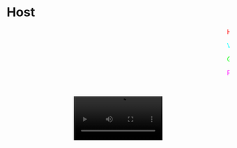 # Host
<marquee behavior="slide" direction="left">
  <span style="color: red;">H</span>
  <span style="color: green;">o</span>
  <span style="color: blue;">s</span>
  <span style="color: orange;">t</span>
  <span style="color: purple;"> </span>
  <span style="color: cyan;">p</span>
  <span style="color: magenta;">a</span>
  <span style="color: yellow;">r</span>
  <span style="color: lime;">a</span>
  <span style="color: pink;"> </span>
  <span style="color: teal;">p</span>
  <span style="color: violet;">r</span>
  <span style="color: lightblue;">á</span>
  <span style="color: gold;">c</span>
  <span style="color: darkgreen;">t</span>
  <span style="color: coral;">i</span>
  <span style="color: navy;">c</span>
  <span style="color: olive;">a</span>
  <span style="color: chocolate;">s</span>
  <span style="color: indigo;"> </span>
  <span style="color: darkred;">d</span>
  <span style="color: darkorange;">e</span>
  <span style="color: crimson;"> </span>
  <span style="color: green;">l</span>
  <span style="color: dodgerblue;">a</span>
  <span style="color: purple;"> </span>
  <span style="color: lime;">m</span>
  <span style="color: cyan;">a</span>
  <span style="color: magenta;">t</span>
  <span style="color: pink;">e</span>
  <span style="color: violet;">r</span>
  <span style="color: teal;">i</span>
  <span style="color: gold;">a</span>
  <span style="color: darkgreen;"> </span>
  <span style="color: coral;">d</span>
  <span style="color: navy;">e</span>
  <span style="color: olive;"> </span>
  <span style="color: chocolate;">P</span>
  <span style="color: indigo;">r</span>
  <span style="color: darkred;">o</span>
  <span style="color: darkorange;">g</span>
  <span style="color: crimson;">r</span>
  <span style="color: green;">a</span>
  <span style="color: dodgerblue;">m</span>
  <span style="color: purple;">a</span>
  <span style="color: lime;">c</span>
  <span style="color: cyan;">i</span>
  <span style="color: magenta;">ó</span>
  <span style="color: pink;">n</span>
  <span style="color: violet;"> </span>
  <span style="color: teal;">W</span>
  <span style="color: gold;">e</span>
  <span style="color: darkgreen;">b</span><br>

  <span style="color: cyan;">V</span>
  <span style="color: magenta;">i</span>
  <span style="color: yellow;">l</span>
  <span style="color: lime;">l</span>
  <span style="color: pink;">a</span>
  <span style="color: teal;">n</span>
  <span style="color: violet;">u</span>
  <span style="color: gold;">e</span>
  <span style="color: coral;">v</span>
  <span style="color: indigo;">a</span>
  <span style="color: orange;"> </span>
  <span style="color: red;">A</span>
  <span style="color: blue;">r</span>
  <span style="color: purple;">r</span>
  <span style="color: green;">o</span>
  <span style="color: cyan;">y</span>
  <span style="color: pink;">o</span>
  <span style="color: gold;"> </span>
  <span style="color: lime;">C</span>
  <span style="color: violet;">a</span>
  <span style="color: magenta;">r</span>
  <span style="color: teal;">l</span>
  <span style="color: purple;">o</span>
  <span style="color: crimson;">s</span>
  <span style="color: gold;"> </span>
  <span style="color: pink;">S</span>
  <span style="color: blue;">e</span>
  <span style="color: orange;">b</span>
  <span style="color: green;">a</span>
  <span style="color: cyan;">s</span>
  <span style="color: magenta;">t</span>
  <span style="color: violet;">i</span>
  <span style="color: red;">a</span>
  <span style="color: gold;">n</span><br>

  <span style="color: lime;">G</span>
  <span style="color: violet;">r</span>
  <span style="color: orange;">u</span>
  <span style="color: gold;">p</span>
  <span style="color: teal;">o</span>
  <span style="color: coral;">:</span>
  <span style="color: indigo;"> </span>
  <span style="color: crimson;">5</span>
  <span style="color: yellow;">5</span>
  <span style="color: pink;">0</span>
  <span style="color: cyan;">1</span><br>

  <span style="color: magenta;">P</span>
  <span style="color: violet;">r</span>
  <span style="color: teal;">o</span>
  <span style="color: pink;">f</span>
  <span style="color: cyan;">e</span>
  <span style="color: gold;">s</span>
  <span style="color: darkgreen;">o</span>
  <span style="color: coral;">r</span>
  <span style="color: yellow;">a</span>
  <span style="color: purple;">:</span>
  <span style="color: violet;"> </span>
  <span style="color: navy;">W</span>
  <span style="color: orange;">o</span>
  <span style="color: gold;">n</span>
  <span style="color: darkgreen;">g</span>
  <span style="color: purple;"> </span>
  <span style="color: teal;">C</span>
  <span style="color: violet;">o</span>
  <span style="color: crimson;">h</span>
  <span style="color: yellow;">e</span>
  <span style="color: pink;">n</span>
  <span style="color: green;"> </span>
  <span style="color: navy;">R</span>
  <span style="color: coral;">a</span>
  <span style="color: indigo;">q</span>
  <span style="color: darkgreen;">u</span>
  <span style="color: violet;">e</span>
  <span style="color: magenta;">l</span>
  <span style="color: gold;"> </span>
  <span style="color: lime;">X</span>
  <span style="color: orange;">o</span>
  <span style="color: purple;">c</span>
  <span style="color: cyan;">h</span>
  <span style="color: magenta;">i</span>
  <span style="color: violet;">t</span>
  <span style="color: navy;">l</span>
</marquee>
<br><br>
<div style="text-align: center;">
  <video width="200" controls style="max-width: 100%;">
    <source src="https://github.com/user-attachments/assets/63a9b68f-86c8-47f3-ae98-536e47921446" type="video/mp4">
    Tu navegador no soporta la etiqueta de video.
  </video>
</div>
